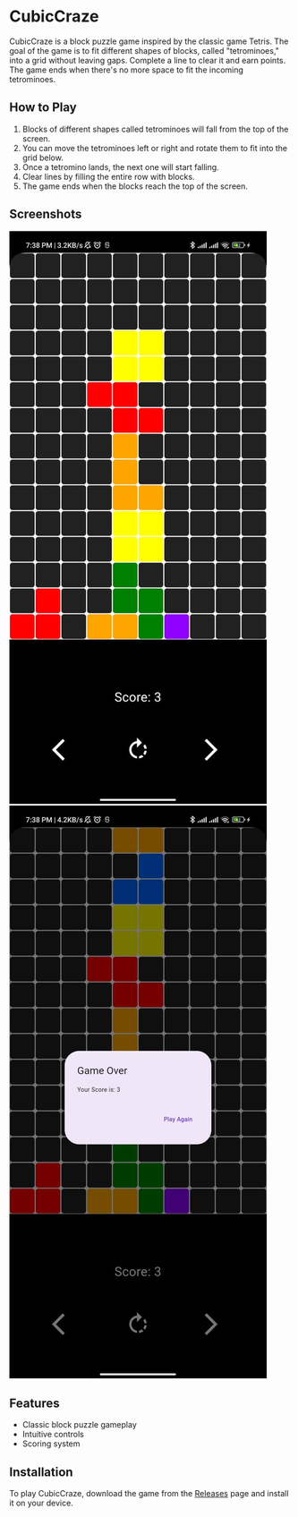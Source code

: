 # CubicCraze

CubicCraze is a block puzzle game inspired by the classic game Tetris. The goal of the game is to fit different shapes of blocks, called "tetrominoes," into a grid without leaving gaps. Complete a line to clear it and earn points. The game ends when there's no more space to fit the incoming tetrominoes.

## How to Play

1. Blocks of different shapes called tetrominoes will fall from the top of the screen.
2. You can move the tetrominoes left or right and rotate them to fit into the grid below.
3. Once a tetromino lands, the next one will start falling.
4. Clear lines by filling the entire row with blocks.
5. The game ends when the blocks reach the top of the screen.

## Screenshots

![Screenshot 1](assets/1.jpg)
![Screenshot 2](assets/2.jpg)

## Features

- Classic block puzzle gameplay
- Intuitive controls
- Scoring system

## Installation

To play CubicCraze, download the game from the [Releases](https://github.com/aryamanshrivastava/CubicCraze) page and install it on your device.

